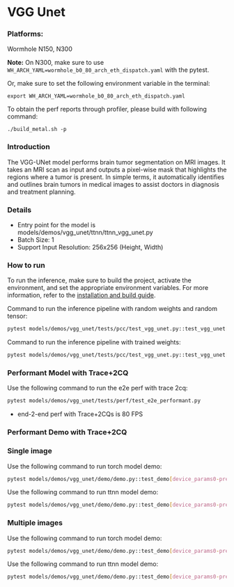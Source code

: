 # VGG Unet
### Platforms:

Wormhole N150, N300

**Note:** On N300, make sure to use `WH_ARCH_YAML=wormhole_b0_80_arch_eth_dispatch.yaml` with the pytest.

Or, make sure to set the following environment variable in the terminal:
```
export WH_ARCH_YAML=wormhole_b0_80_arch_eth_dispatch.yaml
```

To obtain the perf reports through profiler, please build with following command:
```
./build_metal.sh -p
```

### Introduction
The VGG-UNet model performs brain tumor segmentation on MRI images. It takes an MRI scan as input and outputs a pixel-wise mask that highlights the regions where a tumor is present. In simple terms, it automatically identifies and outlines brain tumors in medical images to assist doctors in diagnosis and treatment planning.
### Details
- Entry point for the model is models/demos/vgg_unet/ttnn/ttnn_vgg_unet.py
- Batch Size: 1
- Support Input Resolution: 256x256 (Height, Width)

### How to run

To run the inference, make sure to build the project, activate the environment, and set the appropriate environment variables.
For more information, refer to the [installation and build guide](https://docs.tenstorrent.com/tt-metalium/latest/get_started/get_started.html#install-and-build).

Command to run the inference pipeline with random weights and random tensor:

```sh
pytest models/demos/vgg_unet/tests/pcc/test_vgg_unet.py::test_vgg_unet[0-pretrained_weight_false]
```

Command to run the inference pipeline with trained weights:

```sh
pytest models/demos/vgg_unet/tests/pcc/test_vgg_unet.py::test_vgg_unet[0-pretrained_weight_true]
```

### Performant Model with Trace+2CQ

Use the following command to run the e2e perf with trace 2cq:
```sh
pytest models/demos/vgg_unet/tests/perf/test_e2e_performant.py
```
- end-2-end perf with Trace+2CQs is 80 FPS


### Performant Demo with Trace+2CQ

### Single image

Use the following command to run torch model demo:

```sh
pytest models/demos/vgg_unet/demo/demo.py::test_demo[device_params0-pretrained_weight_true-torch_model-single]
```

Use the following command to run ttnn model demo:

```sh
pytest models/demos/vgg_unet/demo/demo.py::test_demo[device_params0-pretrained_weight_true-ttnn_model-single]
```

### Multiple images

Use the following command to run torch model demo:

```sh
pytest models/demos/vgg_unet/demo/demo.py::test_demo[device_params0-pretrained_weight_true-torch_model-multi]
```

Use the following command to run ttnn model demo:

```sh
pytest models/demos/vgg_unet/demo/demo.py::test_demo[device_params0-pretrained_weight_true-ttnn_model-multi]
```
